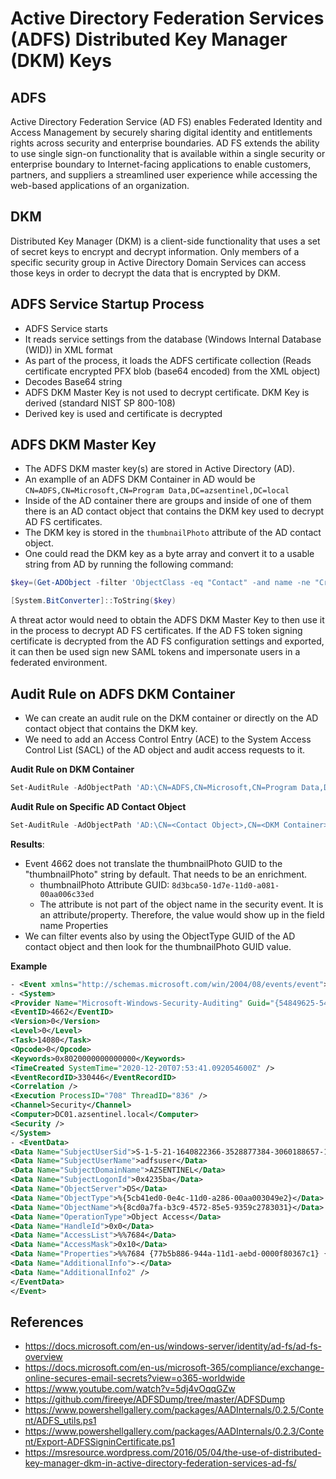 # Active Directory Federation Services (ADFS) Distributed Key Manager (DKM) Keys

## ADFS

Active Directory Federation Service (AD FS) enables Federated Identity and Access Management by securely sharing digital identity and entitlements rights across security and enterprise boundaries. AD FS extends the ability to use single sign-on functionality that is available within a single security or enterprise boundary to Internet-facing applications to enable customers, partners, and suppliers a streamlined user experience while accessing the web-based applications of an organization.

## DKM

Distributed Key Manager (DKM) is a client-side functionality that uses a set of secret keys to encrypt and decrypt information. Only members of a specific security group in Active Directory Domain Services can access those keys in order to decrypt the data that is encrypted by DKM.

## ADFS Service Startup Process

* ADFS Service starts
* It reads service settings from the database (Windows Internal Database (WID)) in XML format
* As part of the process, it loads the ADFS certificate collection (Reads certificate encrypted PFX blob (base64 encoded) from the XML object)
* Decodes Base64 string
* ADFS DKM Master Key is not used to decrypt certificate. DKM Key is derived (standard NIST SP 800-108)
* Derived key is used and certificate is decrypted

## ADFS DKM Master Key

* The ADFS DKM master key(s) are stored in Active Directory (AD).
* An examplle of an ADFS DKM Container in AD would be `CN=ADFS,CN=Microsoft,CN=Program Data,DC=azsentinel,DC=local`
* Inside of the AD container there are groups and inside of one of them there is an AD contact object that contains the DKM key used to decrypt AD FS certificates.
* The DKM key is stored in the `thumbnailPhoto` attribute of the AD contact object.
* One could read the DKM key as a byte array and convert it to a usable string from AD by running the following command:

```PowerShell
$key=(Get-ADObject -filter 'ObjectClass -eq "Contact" -and name -ne "CryptoPolicy"' -SearchBase "CN=ADFS,CN=Microsoft,CN=Program Data,DC=azsentinel,DC=local" -Properties thumbnailPhoto).thumbnailPhoto

[System.BitConverter]::ToString($key)
```

A threat actor would need to obtain the ADFS DKM Master Key to then use it in the process to decrypt AD FS certificates. If the AD FS token signing certificate is decrypted from the AD FS configuration settings and exported, it can then be used sign new SAML tokens and impersonate users in a federated environment.

## Audit Rule on ADFS DKM Container

* We can create an audit rule on the DKM container or directly on the AD contact object that contains the DKM key.
* We need to add an Access Control Entry (ACE) to the System Access Control List (SACL) of the AD object and audit access requests to it.

**Audit Rule on DKM Container**

```PowerShell
Set-AuditRule -AdObjectPath 'AD:\CN=ADFS,CN=Microsoft,CN=Program Data,DC=azsentinel,DC=local' -WellKnownSidType WorldSid -Rights GenericRead -InheritanceFlags None -AuditFlags Success
```

**Audit Rule on Specific AD Contact Object**

```PowerShell
Set-AuditRule -AdObjectPath 'AD:\CN=<Contact Object>,CN=<DKM Container>,CN=ADFS,CN=Microsoft,CN=Program Data,DC=azsentinel,DC=local' -WellKnownSidType WorldSid -Rights GenericRead -InheritanceFlags None -AuditFlags Success
```

**Results**:
* Event 4662 does not translate the thumbnailPhoto GUID to the "thumbnailPhoto" string by default. That needs to be an enrichment.
    * thumbnailPhoto Attribute GUID: `8d3bca50-1d7e-11d0-a081-00aa006c33ed`
    * The attribute is not part of the object name in the security event. It is an attribute/property. Therefore, the value would show up in the field name Properties
* We can filter events also by using the ObjectType GUID of the AD contact object and then look for the thumbnailPhoto GUID value.

**Example**

```xml
- <Event xmlns="http://schemas.microsoft.com/win/2004/08/events/event"> 
- <System> 
<Provider Name="Microsoft-Windows-Security-Auditing" Guid="{54849625-5478-4994-a5ba-3e3b0328c30d}" /> 
<EventID>4662</EventID> 
<Version>0</Version> 
<Level>0</Level> 
<Task>14080</Task> 
<Opcode>0</Opcode> 
<Keywords>0x8020000000000000</Keywords> 
<TimeCreated SystemTime="2020-12-20T07:53:41.092054600Z" /> 
<EventRecordID>330446</EventRecordID> 
<Correlation /> 
<Execution ProcessID="708" ThreadID="836" /> 
<Channel>Security</Channel> 
<Computer>DC01.azsentinel.local</Computer> 
<Security /> 
</System> 
- <EventData> 
<Data Name="SubjectUserSid">S-1-5-21-1640822366-3528877384-3060188657-1103</Data> 
<Data Name="SubjectUserName">adfsuser</Data> 
<Data Name="SubjectDomainName">AZSENTINEL</Data> 
<Data Name="SubjectLogonId">0x4235ba</Data> 
<Data Name="ObjectServer">DS</Data> 
<Data Name="ObjectType">%{5cb41ed0-0e4c-11d0-a286-00aa003049e2}</Data> 
<Data Name="ObjectName">%{8cd0a7fa-b3c9-4572-85e5-9359c2783031}</Data> 
<Data Name="OperationType">Object Access</Data> 
<Data Name="HandleId">0x0</Data> 
<Data Name="AccessList">%%7684</Data> 
<Data Name="AccessMask">0x10</Data> 
<Data Name="Properties">%%7684 {77b5b886-944a-11d1-aebd-0000f80367c1} {8d3bca50-1d7e-11d0-a081-00aa006c33ed} {5cb41ed0-0e4c-11d0-a286-00aa003049e2}</Data> 
<Data Name="AdditionalInfo">-</Data> 
<Data Name="AdditionalInfo2" /> 
</EventData> 
</Event>
```

## References

* https://docs.microsoft.com/en-us/windows-server/identity/ad-fs/ad-fs-overview
* https://docs.microsoft.com/en-us/microsoft-365/compliance/exchange-online-secures-email-secrets?view=o365-worldwide
* https://www.youtube.com/watch?v=5dj4vOqqGZw
* https://github.com/fireeye/ADFSDump/tree/master/ADFSDump
* https://www.powershellgallery.com/packages/AADInternals/0.2.5/Content/ADFS_utils.ps1
* https://www.powershellgallery.com/packages/AADInternals/0.2.3/Content/Export-ADFSSigninCertificate.ps1
* https://msresource.wordpress.com/2016/05/04/the-use-of-distributed-key-manager-dkm-in-active-directory-federation-services-ad-fs/